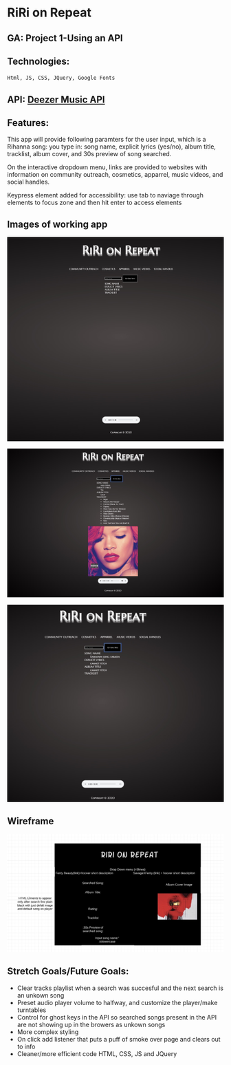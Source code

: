 # RiRi on Repeat 
## GA: Project 1-Using an API 
## Technologies: 

```bash
Html, JS, CSS, JQuery, Google Fonts
```
## API: [Deezer Music API](https://rapidapi.com/deezerdevs/api/deezer-1)

## Features: 

This app will provide following paramters for the user input, which is a Rihanna song: you type in:
song name, explicit lyrics (yes/no), album title, tracklist, album cover, and 30s preview of song searched. 

On the interactive dropdown menu, links are provided to websites with information on community outreach, cosmetics, apparrel, music videos, and social handles.

Keypress element added for accessibility: use tab to naviage through elements to focus zone and then hit enter to access elements


## Images of working app
![App prior to search](images/appinbrower.jpeg)




![App following search"](images/search1.jpeg)

![App when unknown song searched](images/errorsearch.jpeg)


## Wireframe

![App wireframe](images/wireframe.jpeg)


## Stretch Goals/Future Goals:
* Clear tracks playlist when a search was succesful and the next search is an unkown song
* Preset audio player volume to halfway, and customize the player/make turntables
* Control for ghost keys in the API so searched songs present in the API are not showing up in the browers as unkown songs
* More complex styling
* On click add listener that puts a puff of smoke over page and clears out to info
* Cleaner/more efficient code HTML, CSS, JS and JQuery